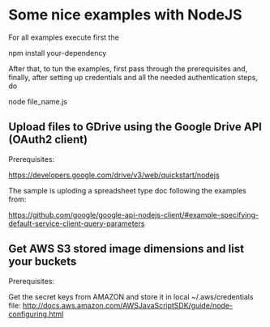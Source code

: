 # Some nice examples with NodeJS

For all examples execute first the

npm install your-dependency

After that, to tun the examples, first pass through the prerequisites and, finally, after setting up credentials and
all the needed authentication steps, do

node file_name.js

## Upload files to GDrive using the Google Drive API (OAuth2 client)

Prerequisites:

https://developers.google.com/drive/v3/web/quickstart/nodejs

The sample is uploding a spreadsheet type doc following the examples from:

https://github.com/google/google-api-nodejs-client/#example-specifying-default-service-client-query-parameters


## Get AWS S3 stored image dimensions and list your buckets

Prerequisites:

Get the secret keys from AMAZON and store it in local ~/.aws/credentials file:
http://docs.aws.amazon.com/AWSJavaScriptSDK/guide/node-configuring.html


